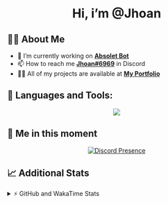 <h1 align="center">Hi, i’m @Jhoan</h1>

## 🙋‍♂️ About Me

- 🔭 I’m currently working on **[Absolet Bot](https://strider.cloud)**
- 📫 How to reach me **[Jhoan#6969](https://jhoan.monster/)** in Discord
- 👨‍💻 All of my projects are available at **[My Portfolio](https://jhoan.monster)**

## 🚀 Languages and Tools:
<p align="center">
  <a href="https://skillicons.dev">
    <img src="https://skillicons.dev/icons?i=js,ts,html,css,bootstrap,nodejs,express,vscode,neovim,vim,atom,cloudflare,git,github,discord,bots,linux,mongodb,nginx,redis,wordpress,heroku&perline=11" />
  </a>
</p>
  
## 👤 Me in this moment
<p align="center">
    <a href="https://discord.com/users/612460795124776960" target="_blank" rel="nofollow">
        <img src="https://lanyard-profile-readme.vercel.app/api/612460795124776960?idleMessage=Probably%20coding%20Absolet..." alt="Discord Presence" align="center">
    </a>
</p>

## 📈 Additional Stats
<details>
    <summary>⚡ GitHub and WakaTime Stats</summary>
    <br/>

<!--START_SECTION:waka-->
![Code Time](http://img.shields.io/badge/Code%20Time-386%20hrs%203%20mins-blue)

**🐱 My GitHub Data** 

> 🏆 753 Contributions in the Year 2022
 > 
> 📦 59.6 kB Used in GitHub's Storage 
 > 
> 💼 Opted to Hire
 > 
> 📜 4 Public Repositories 
 > 
> 🔑 29 Private Repositories  
 > 
**I'm an Early 🐤** 

```text
🌞 Morning    53 commits     ██░░░░░░░░░░░░░░░░░░░░░░░   8.01% 
🌆 Daytime    301 commits    ███████████░░░░░░░░░░░░░░   45.47% 
🌃 Evening    277 commits    ██████████░░░░░░░░░░░░░░░   41.84% 
🌙 Night      31 commits     █░░░░░░░░░░░░░░░░░░░░░░░░   4.68%

```
📅 **I'm Most Productive on Wednesday** 

```text
Monday       104 commits    ████░░░░░░░░░░░░░░░░░░░░░   15.71% 
Tuesday      91 commits     ███░░░░░░░░░░░░░░░░░░░░░░   13.75% 
Wednesday    126 commits    ████░░░░░░░░░░░░░░░░░░░░░   19.03% 
Thursday     71 commits     ██░░░░░░░░░░░░░░░░░░░░░░░   10.73% 
Friday       67 commits     ██░░░░░░░░░░░░░░░░░░░░░░░   10.12% 
Saturday     119 commits    ████░░░░░░░░░░░░░░░░░░░░░   17.98% 
Sunday       84 commits     ███░░░░░░░░░░░░░░░░░░░░░░   12.69%

```


📊 **This Week I Spent My Time On** 

```text
⌚︎ Time Zone: America/Bogota

💬 Programming Languages: 
EJS                      3 hrs 20 mins       ██████████████░░░░░░░░░░░   58.36% 
TypeScript               1 hr 42 mins        ███████░░░░░░░░░░░░░░░░░░   29.75% 
JavaScript               38 mins             ██░░░░░░░░░░░░░░░░░░░░░░░   11.23% 
YAML                     2 mins              ░░░░░░░░░░░░░░░░░░░░░░░░░   0.63% 
JSON                     0 secs              ░░░░░░░░░░░░░░░░░░░░░░░░░   0.03%

🔥 Editors: 
VS Code                  4 hrs 3 mins        █████████████████████████   100.0%

🐱‍💻 Projects: 
Strider-System           3 hrs 31 mins       █████████████████████░░░░   86.97% 
fancy                    31 mins             ███░░░░░░░░░░░░░░░░░░░░░░   13.03%

💻 Operating System: 
Linux                    4 hrs 3 mins        █████████████████████████   100.0%

```

**I Mostly Code in JavaScript** 

```text
JavaScript               15 repos            █████████████████░░░░░░░░   68.18% 
Java                     2 repos             ██░░░░░░░░░░░░░░░░░░░░░░░   9.09% 
CSS                      2 repos             ██░░░░░░░░░░░░░░░░░░░░░░░   9.09% 
TypeScript               1 repo              █░░░░░░░░░░░░░░░░░░░░░░░░   4.55% 
Shell                    1 repo              █░░░░░░░░░░░░░░░░░░░░░░░░   4.55%

```



 Last Updated on 10/08/2022 17:26:52 UTC
<!--END_SECTION:waka-->
</details>
